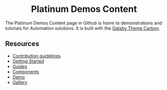<h1 align="center">
  Platinum Demos Content
</h1>

The Platinum Demos Content page in Github is home to demonstrations and tutorials for Automation solutions. It is built with the [Gatsby Theme Carbon](https://github.com/carbon-design-system/gatsby-theme-carbon).

## Resources

- [Contribution guidelines](.github/CONTRIBUTING.md)
- [Getting Started](https://gatsby-theme-carbon.now.sh/getting-started)
- [Guides](https://gatsby-theme-carbon.now.sh/guides/configuration)
- [Components](https://gatsby-theme-carbon.now.sh/components/markdown)
- [Demo](https://gatsby-theme-carbon.now.sh/demo)
- [Gallery](https://gatsby-theme-carbon.now.sh/gallery)
